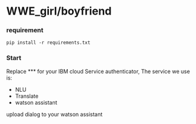 # WWE_girl/boyfriend
### requirement
    pip install -r requirements.txt

### Start
Replace *** for your IBM cloud Service authenticator, The service we use is:

- NLU
- Translate
- watson assistant

upload dialog to your watson assistant